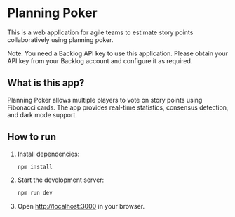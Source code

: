 # Planning Poker

This is a web application for agile teams to estimate story points collaboratively using planning poker.

Note: You need a Backlog API key to use this application. Please obtain your API key from your Backlog account and configure it as required.

## What is this app?

Planning Poker allows multiple players to vote on story points using Fibonacci cards. The app provides real-time statistics, consensus detection, and dark mode support.

## How to run

1. Install dependencies:
   ```bash
   npm install
   ```
2. Start the development server:
   ```bash
   npm run dev
   ```
3. Open [http://localhost:3000](http://localhost:3000) in your browser.
